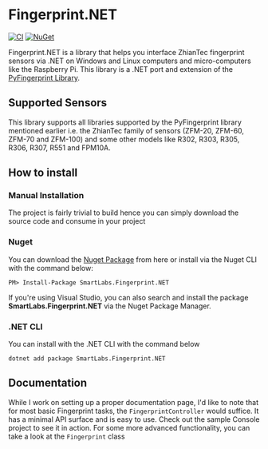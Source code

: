 # Fingerprint.NET

[![CI](https://github.com/AmSmart/Fingerprint.NET/actions/workflows/dotnet.yml/badge.svg)](https://github.com/AmSmart/Fingerprint.NET/actions?query=workflow%3ACI)
[![NuGet](https://img.shields.io/nuget/v/SmartLabs.Fingerprint.NET)](https://www.nuget.org/packages/SmartLabs.Fingerprint.NET/)

Fingerprint.NET is a library that helps you interface ZhianTec fingerprint sensors via .NET on Windows and Linux computers and micro-computers like the Raspberry Pi. This library is a .NET port and extension of the [PyFingerprint Library](https://github.com/bastianraschke/pyfingerprint).

## Supported Sensors
This library supports all libraries supported by the PyFingerprint library mentioned earlier i.e. the ZhianTec family of sensors (ZFM-20, ZFM-60, ZFM-70 and ZFM-100) and some other models like R302, R303, R305, R306, R307, R551 and FPM10A.

## How to install

### Manual Installation
The project is fairly trivial to build hence you can simply download the source code and consume in your project 

### Nuget
You can download the [Nuget Package](https://www.nuget.org/packages/SmartLabs.Fingerprint.NET/) from here or install via the Nuget CLI with the command below:  
```
PM> Install-Package SmartLabs.Fingerprint.NET
```
If you're using Visual Studio, you can also search and install the package **SmartLabs.Fingerprint.NET** via the Nuget Package Manager.  

### .NET CLI
You can install with the .NET CLI with the command below
```
dotnet add package SmartLabs.Fingerprint.NET
```

## Documentation
While I work on setting up a proper documentation page, I'd like to note that for most basic Fingerprint tasks, the ``FingerprintController`` would suffice. It has a minimal API surface and is easy to use. Check out the sample Console project to see it in action.
For some more advanced functionality, you can take a look at the ``Fingerprint`` class
